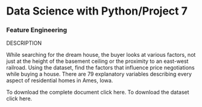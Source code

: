 # Data Science with Python/Project 7

### Feature Engineering

DESCRIPTION

While searching for the dream house, the buyer looks at various factors, not just at the height of the basement ceiling or the proximity to an east-west railroad.
Using the dataset, find the factors that influence price negotiations while buying a house.
There are 79 explanatory variables describing every aspect of residential homes in Ames, Iowa.

To download the complete document click here. 
To download the dataset click here.
